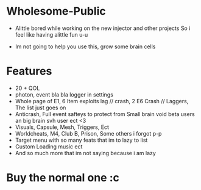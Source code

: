 # Wholesome-Public


- Alittle bored while working on the new injector and other projects 
So i feel like having alittle fun u-u 

- Im not going to help you use this, grow some brain cells

# Features 
- 20 + QOL 
- photon, event bla bla logger in settings 
- Whole page of E1, 6 Item exploits lag // crash, 2 E6 Crash // Laggers, The list just goes on
- Anticrash, Full event safteys to protect from Small brain void beta users an big brain svh user ect <3
- Visuals, Capsule, Mesh, Triggers, Ect 
- Worldcheats, M4, Club B, Prison, Some others i forgot p-p
- Target menu with so many feats that im to lazy to list 
- Custom Loading music ect 
- And so much more that im not saying because i am lazy 

 # Buy the normal one :c 
